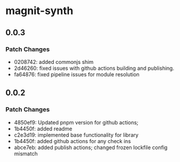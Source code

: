 # magnit-synth

## 0.0.3

### Patch Changes

- 0208742: added commonjs shim
- 2d46260: fixed issues with github actions building and publishing.
- fa64876: fixed pipeline issues for module resolution

## 0.0.2

### Patch Changes

- 4850ef9: Updated pnpm version for github actions;
- 1b4450f: added readme
- c2e3d19: implemented base functionality for library
- 1b4450f: added github actions for any check ins
- abce7eb: added publish actions; changed frozen lockfile config mismatch
